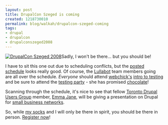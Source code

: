 ```yaml
--- 
layout: post
title: DrupalCon Szeged is coming
created: 1218730010
permalink: blog/walkah/drupalcon-szeged-coming
tags: 
- drupal
- drupalcon
- drupalconszeged2008
---
```

<p><a href="http://szeged2008.drupalcon.org/"><img src="http://walkah.net/sites/walkah.net/files/FCS8_030_Dcon_static_180x150_0.jpg" alt="DrupalCon Szeged 2008" /></a>Sadly, I won't be there... but you should be!</p>
<p>I have to sit this one out due to scheduling conflicts, but the <a href="http://szeged2008.drupalcon.org/program/schedule">posted schedule</a> looks really good. Of course, the <a href="http://www.lullabot.com/">Lullabot</a> team members going are all over the schedule. <em>Everyone</em> should attend <a href="http://webchick.net/">webchick's</a> <a href="http://szeged2008.drupalcon.org/program/sessions/testing-part-1-intro-testing">intro to testing</a> and be sure to attend the <a href="http://szeged2008.drupalcon.org/program/sessions/testing-part-2-awesome-testing-party">testing party</a> - she has promised <a href="http://webchick.net/awesome-testing-party">chocolate</a>!</p>
<p>Scanning through the schedule, it's nice to see that fellow <a href="http://groups.drupal.org/toronto">Toronto Drupal Users Group</a> member, <a href="http://emmajane.net/">Emma Jane</a>, will be giving a presentation on Drupal for <a href="http://szeged2008.drupalcon.org/program/sessions/open-small-business">small business networks</a>.</p>
<p>So, while <a href="http://www.flickr.com/photos/barrypretsell/1413417675/">my socks</a> and I will only be there in spirit, you should be there in person. <a href="http://szeged2008.drupalcon.org/register">Register now</a>!</p>
